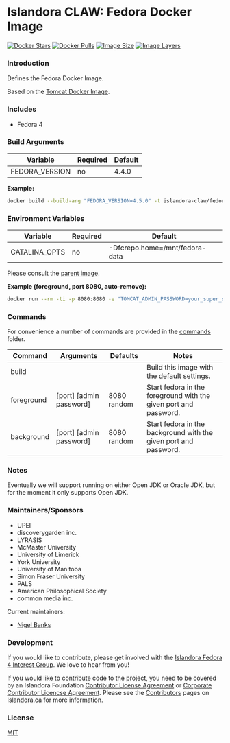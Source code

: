 # Islandora CLAW: Fedora Docker Image

[![Docker Stars](https://img.shields.io/docker/stars/islandora-claw/fedora.svg)](https://hub.docker.com/r/islandora-claw/fedora/)
[![Docker Pulls](https://img.shields.io/docker/pulls/islandora-claw/fedora.svg)](https://hub.docker.com/r/islandora-claw/fedora/)
[![Image Size](https://img.shields.io/imagelayers/image-size/islandora-claw/fedora/latest.svg)](https://imagelayers.io/?images=islandora-claw/fedora:latest)
[![Image Layers](https://img.shields.io/imagelayers/layers/islandora-claw/fedora/latest.svg)](https://imagelayers.io/?images=islandora-claw/fedora:latest)

### Introduction

Defines the Fedora Docker Image. 

Based on the
[Tomcat Docker Image](https://github.com/Islandora-CLAW/docker-tomcat).

### Includes

* Fedora 4

### Build Arguments

| Variable       | Required | Default |
|----------------|----------|---------|
| FEDORA_VERSION | no       |   4.4.0 |

**Example:**
```bash
docker build --build-arg "FEDORA_VERSION=4.5.0" -t islandora-claw/fedora .
```

### Environment Variables

| Variable      | Required | Default                        |
|---------------|----------|--------------------------------|
| CATALINA_OPTS | no       | -Dfcrepo.home=/mnt/fedora-data |

Please consult the
[parent image](https://github.com/Islandora-CLAW/docker-tomcat).

**Example (foreground, port 8080, auto-remove):**
```bash
docker run --rm -ti -p 8080:8080 -e "TOMCAT_ADMIN_PASSWORD=your_super_secure_password" islandora-claw/fedora
```

### Commands

For convenience a number of commands are provided in the [commands](/commands)
folder.

| Command    | Arguments               | Defaults    | Notes                                                            |
|------------|-------------------------|-------------|------------------------------------------------------------------|
| build      |                         |             | Build this image with the default settings.                      |
| foreground | [port] [admin password] | 8080 random | Start fedora in the foreground with the given port and password. |
| background | [port] [admin password] | 8080 random | Start fedora in the background with the given port and password. |

### Notes

Eventually we will support running on either Open JDK or Oracle JDK, but
for the moment it only supports Open JDK.

### Maintainers/Sponsors

* UPEI
* discoverygarden inc.
* LYRASIS
* McMaster University
* University of Limerick
* York University
* University of Manitoba
* Simon Fraser University
* PALS
* American Philosophical Society
* common media inc.

Current maintainers:

* [Nigel Banks](https://github.com/nigelgbanks)

### Development

If you would like to contribute, please get involved with the
[Islandora Fedora 4 Interest Group](https://github.com/Islandora/Islandora-Fedora4-Interest-Group).
We love to hear from you!

If you would like to contribute code to the project, you need to be covered by
an Islandora Foundation
[Contributor License Agreement](http://islandora.ca/sites/default/files/islandora_cla.pdf)
or
[Corporate Contributor Licencse Agreement](http://islandora.ca/sites/default/files/islandora_ccla.pdf).
Please see the [Contributors](http://islandora.ca/resources/contributors) pages
on Islandora.ca for more information.

### License

[MIT](https://opensource.org/licenses/MIT)
